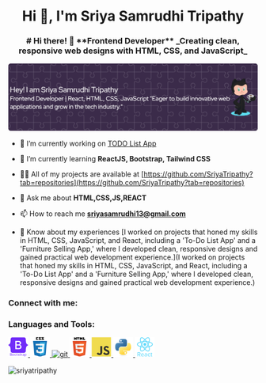<h1 align="center">Hi 👋, I'm Sriya Samrudhi Tripathy</h1>
<h3 align="center"># Hi there! 👋 **Frontend Developer** _Creating clean, responsive web designs with HTML, CSS, and JavaScript_</h3>

![Banner](https://github.com/SriyaTripathy/sriyatripathy/raw/main/github-header-image.png)

- 🔭 I’m currently working on [TODO List App](https://github.com/SriyaTripathy/project_furniture_selling_app)

- 🌱 I’m currently learning **ReactJS, Bootstrap, Tailwind CSS**

- 👨‍💻 All of my projects are available at [https://github.com/SriyaTripathy?tab=repositories](https://github.com/SriyaTripathy?tab=repositories)

- 💬 Ask me about **HTML,CSS,JS,REACT**

- 📫 How to reach me **sriyasamrudhi13@gmail.com**

- 📄 Know about my experiences [I worked on projects that honed my skills in HTML, CSS, JavaScript, and React, including a 'To-Do List App' and a 'Furniture Selling App,' where I developed clean, responsive designs and gained practical web development experience.](I worked on projects that honed my skills in HTML, CSS, JavaScript, and React, including a 'To-Do List App' and a 'Furniture Selling App,' where I developed clean, responsive designs and gained practical web development experience.)

<h3 align="left">Connect with me:</h3>
<p align="left">
</p>

<h3 align="left">Languages and Tools:</h3>
<p align="left"> <a href="https://getbootstrap.com" target="_blank" rel="noreferrer"> <img src="https://raw.githubusercontent.com/devicons/devicon/master/icons/bootstrap/bootstrap-plain-wordmark.svg" alt="bootstrap" width="40" height="40"/> </a> <a href="https://www.w3schools.com/css/" target="_blank" rel="noreferrer"> <img src="https://raw.githubusercontent.com/devicons/devicon/master/icons/css3/css3-original-wordmark.svg" alt="css3" width="40" height="40"/> </a> <a href="https://git-scm.com/" target="_blank" rel="noreferrer"> <img src="https://www.vectorlogo.zone/logos/git-scm/git-scm-icon.svg" alt="git" width="40" height="40"/> </a> <a href="https://www.w3.org/html/" target="_blank" rel="noreferrer"> <img src="https://raw.githubusercontent.com/devicons/devicon/master/icons/html5/html5-original-wordmark.svg" alt="html5" width="40" height="40"/> </a> <a href="https://developer.mozilla.org/en-US/docs/Web/JavaScript" target="_blank" rel="noreferrer"> <img src="https://raw.githubusercontent.com/devicons/devicon/master/icons/javascript/javascript-original.svg" alt="javascript" width="40" height="40"/> </a> <a href="https://www.python.org" target="_blank" rel="noreferrer"> <img src="https://raw.githubusercontent.com/devicons/devicon/master/icons/python/python-original.svg" alt="python" width="40" height="40"/> </a> <a href="https://reactjs.org/" target="_blank" rel="noreferrer"> <img src="https://raw.githubusercontent.com/devicons/devicon/master/icons/react/react-original-wordmark.svg" alt="react" width="40" height="40"/> </a> </p>

<p><img align="center" src="https://github-readme-stats.vercel.app/api/top-langs?username=sriyatripathy&show_icons=true&locale=en&layout=compact" alt="sriyatripathy" /></p>
